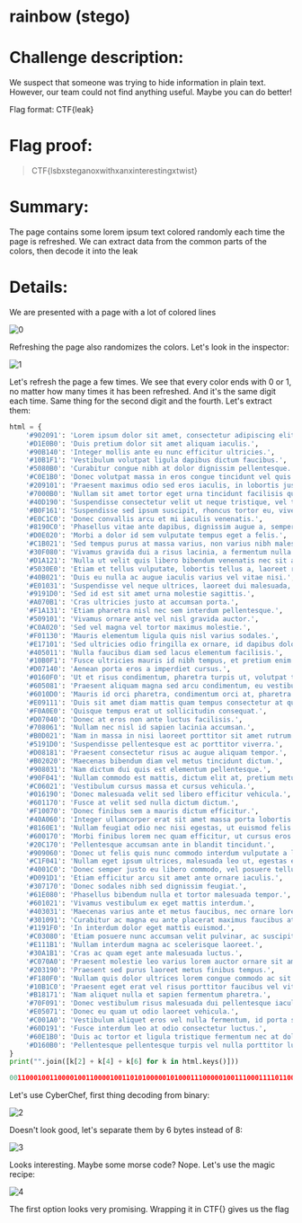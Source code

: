 # rainbow (stego)

# Challenge description:

We suspect that someone was trying to hide information in plain text. However, our team could not find anything useful. Maybe you can do better!

Flag format: CTF{leak}

# Flag proof:

> CTF{lsbxsteganoxwithxanxinterestingxtwist}

# Summary:

The page contains some lorem ipsum text colored randomly each time the page is refreshed. We can extract data from the common parts of the colors, then decode it into the leak

# Details:

We are presented with a page with a lot of colored lines

![0](img/0.png)

Refreshing the page also randomizes the colors. Let's look in the inspector:

![1](img/1.png)

Let's refresh the page a few times. We see that every color ends with 0 or 1, no matter how many times it has been refreshed. And it's the same digit each time. Same thing for the second digit and the fourth. Let's extract them:

```python
html = {
    '#902091': 'Lorem ipsum dolor sit amet, consectetur adipiscing elit.',
    '#D1E0B0': 'Duis pretium dolor sit amet aliquam iaculis.',
    '#90B140': 'Integer mollis ante eu nunc efficitur ultricies.',
    '#10B1F1': 'Vestibulum volutpat ligula dapibus dictum faucibus.',
    '#5080B0': 'Curabitur congue nibh at dolor dignissim pellentesque.',
    '#C0E1B0': 'Donec volutpat massa in eros congue tincidunt vel quis orci.',
    '#209101': 'Praesent maximus odio sed eros iaculis, in lobortis justo dictum.',
    '#7000B0': 'Nullam sit amet tortor eget urna tincidunt facilisis quis in nisi.',
    '#40D190': 'Suspendisse consectetur velit ut neque tristique, vel tristique odio dictum.',
    '#B0F161': 'Suspendisse sed ipsum suscipit, rhoncus tortor eu, viverra augue.',
    '#E0C1C0': 'Donec convallis arcu et mi iaculis venenatis.',
    '#8190C0': 'Phasellus vitae ante dapibus, dignissim augue a, semper magna.',
    '#D0E020': 'Morbi a dolor id sem vulputate tempus eget a felis.',
    '#C1B021': 'Sed tempus purus at massa varius, non varius nibh malesuada.',
    '#30F080': 'Vivamus gravida dui a risus lacinia, a fermentum nulla lacinia.',
    '#D1A121': 'Nulla ut velit quis libero bibendum venenatis nec sit amet elit.',
    '#5030E0': 'Etiam et tellus vulputate, lobortis tellus a, laoreet risus.',
    '#40B021': 'Duis eu nulla ac augue iaculis varius vel vitae nisi.',
    '#E01031': 'Suspendisse vel neque ultrices, laoreet dui malesuada, semper metus.',
    '#9191D0': 'Sed id est sit amet urna molestie sagittis.',
    '#A070B1': 'Cras ultricies justo at accumsan porta.',
    '#F1A131': 'Etiam pharetra nisl nec sem interdum pellentesque.',
    '#509101': 'Vivamus ornare ante vel nisl gravida auctor.',
    '#C0A020': 'Sed vel magna vel tortor maximus molestie.',
    '#F01130': 'Mauris elementum ligula quis nisl varius sodales.',
    '#E17101': 'Sed ultricies odio fringilla ex ornare, id dapibus dolor rutrum.',
    '#405011': 'Nulla faucibus diam sed lacus elementum facilisis.',
    '#10B0F1': 'Fusce ultricies mauris id nibh tempus, et pretium enim semper.',
    '#D07140': 'Aenean porta eros a imperdiet cursus.',
    '#0160F0': 'Ut et risus condimentum, pharetra turpis ut, volutpat tellus.',
    '#605081': 'Praesent aliquam magna sed arcu condimentum, eu vestibulum nisi pharetra.',
    '#6010D0': 'Mauris id orci pharetra, condimentum orci at, pharetra enim.',
    '#E09111': 'Duis sit amet diam mattis quam tempus consectetur at quis leo.',
    '#F0A0E0': 'Quisque tempus erat ut sollicitudin consequat.',
    '#D07040': 'Donec at eros non ante luctus facilisis.',
    '#708061': 'Nullam nec nisl id sapien lacinia accumsan.',
    '#B0D021': 'Nam in massa in nisi laoreet porttitor sit amet rutrum augue.',
    '#5191D0': 'Suspendisse pellentesque est ac porttitor viverra.',
    '#D08181': 'Praesent consectetur risus ac augue aliquam tempor.',
    '#B02020': 'Maecenas bibendum diam vel metus tincidunt dictum.',
    '#908031': 'Nam dictum dui quis est elementum pellentesque.',
    '#90F041': 'Nullam commodo est mattis, dictum elit at, pretium metus.',
    '#C06021': 'Vestibulum cursus massa et cursus vehicula.',
    '#016190': 'Donec malesuada velit sed libero efficitur vehicula.',
    '#601170': 'Fusce at velit sed nulla dictum dictum.',
    '#F10070': 'Donec finibus sem a mauris dictum efficitur.',
    '#40A060': 'Integer ullamcorper erat sit amet massa porta lobortis.',
    '#8160E1': 'Nullam feugiat odio nec nisi egestas, ut euismod felis porta.',
    '#600170': 'Morbi finibus lorem nec quam efficitur, ut cursus eros sagittis.',
    '#20C170': 'Pellentesque accumsan ante in blandit tincidunt.',
    '#909060': 'Donec ut felis quis nunc commodo interdum vulputate a lectus.',
    '#C1F041': 'Nullam eget ipsum ultrices, malesuada leo ut, egestas erat.',
    '#4001C0': 'Donec semper justo eu libero commodo, vel posuere tellus dapibus.',
    '#D091D1': 'Etiam efficitur arcu sit amet ante ornare iaculis.',
    '#307170': 'Donec sodales nibh sed dignissim feugiat.',
    '#61E080': 'Phasellus bibendum nulla et tortor malesuada tempor.',
    '#601021': 'Vivamus vestibulum ex eget mattis interdum.',
    '#403031': 'Maecenas varius ante et metus faucibus, nec ornare lorem consequat.',
    '#301091': 'Curabitur ac magna eu ante placerat maximus faucibus at sapien.',
    '#1191F0': 'In interdum dolor eget mattis euismod.',
    '#C03080': 'Etiam posuere nunc accumsan velit pulvinar, ac suscipit nunc fringilla.',
    '#E111B1': 'Nullam interdum magna ac scelerisque laoreet.',
    '#30A1B1': 'Cras ac quam eget ante malesuada luctus.',
    '#C070A0': 'Praesent molestie leo varius lorem auctor ornare sit amet nec tellus.',
    '#203190': 'Praesent sed purus laoreet metus finibus tempus.',
    '#F180F0': 'Nullam quis dolor ultrices lorem congue commodo ac sit amet nibh.',
    '#10B1C0': 'Praesent eget erat vel risus porttitor faucibus vel vitae ipsum.',
    '#B18171': 'Nam aliquet nulla et sapien fermentum pharetra.',
    '#70F091': 'Donec vestibulum risus malesuada dui pellentesque iaculis.',
    '#E05071': 'Donec eu quam ut odio laoreet vehicula.',
    '#C001A0': 'Vestibulum aliquet eros vel nulla fermentum, id porta sem elementum.',
    '#60D191': 'Fusce interdum leo at odio consectetur luctus.',
    '#60E1B0': 'Duis ac tortor et ligula tristique fermentum nec at dolor.',
    '#D160B0': 'Pellentesque pellentesque turpis vel nulla porttitor luctus.',
}
print("".join([k[2] + k[4] + k[6] for k in html.keys()]))
```

```python
001100010011000010011000010011010100000101000111000001001110001111011000010111001001010100001000011000000001001110011000001001001110010100000101010010000101010011010100001001001110000111011000010100010111001001010011010100
```

Let's use CyberChef, first thing decoding from binary:

![2](img/2.png)

Doesn't look good, let's separate them by 6 bytes instead of 8:

![3](img/3.png)

Looks interesting. Maybe some morse code? Nope. Let's use the magic recipe:

![4](img/4.png)

The first option looks very promising. Wrapping it in CTF{} gives us the flag
